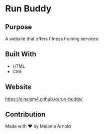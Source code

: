 # Run Buddy

## Purpose
A website that offers fitness training services.

## Built With
* HTML
* CSS

## Website
https://einalem4.github.io/run-buddy/ 

## Contribution
Made with ❤️ by Melanie Arnold
